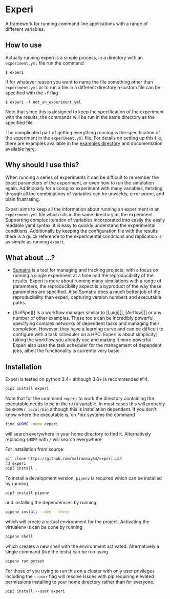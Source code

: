 Experi
======

A framework for running command line applications with a range of different variables.

How to use
----------

Actually running experi is a simple process,
in a directory with an `experiment.yml` file run the command
```
$ experi
```
If for whatever reason you want to name the file something other than `experiment.yml`
or to run a file in a different directory a custom file can be specified with the `-f` flag
```
$ experi -f not_an_experiment.yml
```
Note that since this is designed to keep the specification of the experiment with the results,
the commands will be run in the same directory as the specified file.

The complicated part of getting everything running is the specification of the experiment
in the `experiment.yml` file.
For details on setting up this file, there are examples available in the [examples directory][experiment examples]
and documentation available [here][experiment docs].

Why should I use this?
----------------------

When running a series of experiments it can be difficult to remember
the exact parameters of the experiment,
or even how to run the simulation again.
Additionally for a complex experiment with many variables,
iterating through all the combinations of variables can be
unwieldy, error prone, and plain frustrating.

Experi aims to keep all the information about running an experiment
in an `experiment.yml` file which sits in the same directory as the experiment.
Supporting complex iteration of variables incorporated into
easily the easily readable yaml syntax,
it is easy to quickly understand the experimental conditions.
Additionally by keeping the configuration file with the results
there is a quick reference to the experimental conditions
and replication is as simple as running `experi`.

What about ...?
---------------------

 - [Sumatra][] is a tool for managing and tracking projects,
    with a focus on running a single experiment at a time and the
    reproducibility of the results. Experi is more about running many
    simulations with a range of parameters, the reproducibility aspect is
    a byproduct of the way these parameters are specified. Also Sumatra does
    a much better job of the reproducibility than experi, capturing version
    numbers and executable paths.

- [SciPipe][] Is a workflow manager similar to [Luigi][], [Airflow][] or any
    number of other examples. These tools can be incredibly powerful,
    specifying complex networks of dependent tasks and managing their
    completion. However, they have a learning curve and can be difficult to
    configure with a task scheduler on a HPC. Experi is about simplicity;
    taking the workflow you already use and making it more powerful. Experi
    also uses the task scheduler for the management of dependent jobs, albeit
    the functionality is currently very basic.


Installation
------------

Experi is tested on python 3.4+ although 3.6+ is recommended #14.

```bash
pip3 install experi
```

Note that for the command `experi` to work the directory containing the executable
needs to be in the `PATH` variable.
In most cases this will probably be `$HOME/.local/bin` although this is installation dependent.
If you don't know where the executable is, on \*nix systems the command

```bash
find $HOME -name experi
```

will search everywhere in your home directory to find it.
Alternatively replacing `$HOME` with `/` will search everywhere.

For installation from source

```bash
git clone https://github.com/malramsay64/experi.git
cd experi
pip3 install .
```

To install a development version, `pipenv` is required
which can be installed by running

```bash
pip3 install pipenv
```

and installing the dependencies by running

```bash
pipenv install --dev --three
```

which will create a virtual environment for the project.
Activating the virtualenv is can be done by running

```bash
pipenv shell
```

which creates a new shell with the environment activated.
Alternatively a single command (like the tests) can be run using

```bash
pipenv run pytest
```

For those of you trying to run this on a cluster with only user privileges
including the `--user` flag will resolve issues with pip requiring elevated permissions
installing to your home directory rather than for everyone.

```
pip3 install --user experi
```

[miniconda installer]: https://conda.io/miniconda.html
[sumatra]: http://sumatra.readthedocs.io
[experiment examples]: https://github.com/malramsay64/experi/tree/master/examples
[experiment docs]: https://github.com/malramsay64/experi/blob/master/input_file.md

